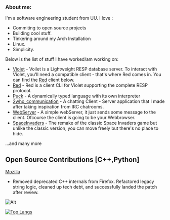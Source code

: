 ### About me:
I'm a software engineering student from UU.
I love :
- Commiting to open source projects
- Building cool stuff.
- Tinkering around my Arch Installation
- Linux.
- Simplicity.

Below is the list of stuff I have worked/am working on:
  - [Violet](https://github.com/Probatio-Diabolica/Violet) - Voilet is a Lightweight RESP database server. To interact with Violet, you'll need a compatible client - that's where Red comes in. You can find the [Red]([Red](https://github.com/Probatio-Diabolica/Red)) client below.
  - [Red](https://github.com/Probatio-Diabolica/Red) - Red is a client CLI for Violet supporting the complete RESP protocol.
  - [Puck](https://github.com/Probatio-Diabolica/Puck) - A dynamically typed language with its own interpreter
  - [2who_communication](https://github.com/Probatio-Diabolica/2Who_Communication) - A chatting Client - Server application that I made after taking inspiration from IRC chatrooms.
  - [WebServer](https://github.com/Probatio-Diabolica/WebServer) - A simple webServer, it just sends some message to the client. Ofcourse the client is going to be your Webbrowser. 
  - [SpaceInvaders](https://github.com/Probatio-Diabolica/Space_Invaders) - The remake of the classic Space Invaders game but unlike the classic version, you can move freely but there's no place to hide.

...and many more

## Open Source Contributions [C++,Python]
[Mozilla](https://www.mozilla.org/en-US/?v=c)
- Removed deprecated C++ internals from Firefox. Refactored legacy string logic, cleaned up tech debt, and successfully landed the patch after review.

![Alt](https://komarev.com/ghpvc/?username=Probatio-Diabolica&&color=bf526b&label=Profile%20views%20)

[![Top Langs](https://github-readme-stats.vercel.app/api/top-langs/?username=Probatio-Diabolica&hide=C&layout=compact&show_icons=true&theme=dracula)](https://github.com/Probatio-Diabolica/github-readme-stats)
